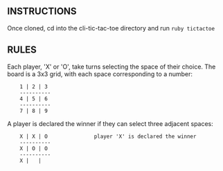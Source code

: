 ## INSTRUCTIONS

Once cloned, cd into the cli-tic-tac-toe directory and run `ruby tictactoe`

## RULES

Each player, 'X' or 'O', take turns selecting the space of their choice.
The board is a 3x3 grid, with each space corresponding to a number:

        1 | 2 | 3
        ----------
        4 | 5 | 6
        ----------
        7 | 8 | 9

A player is declared the winner if they can select three adjacent spaces:

        X | X | O               player 'X' is declared the winner
        ----------
        X | O | O
        ----------
        X |   |
